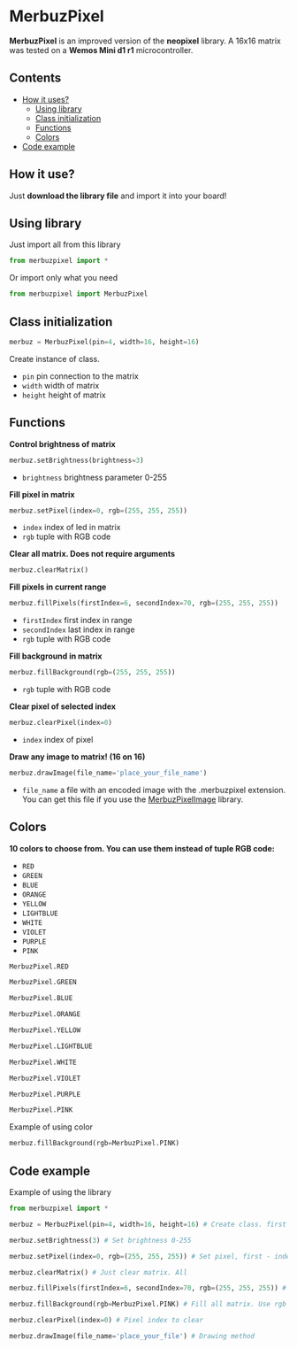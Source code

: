 # MerbuzPixel

**MerbuzPixel** is an improved version of the **neopixel** library. A 16x16 matrix was tested on a **Wemos Mini d1 r1** microcontroller.

## Contents
- [How it uses?](https://github.com/Merbuz/MerbuzPixel/tree/main#how-it-use)
  - [Using library](https://github.com/Merbuz/MerbuzPixel/tree/main#using-library)
  - [Class initialization](https://github.com/Merbuz/MerbuzPixel/tree/main#class-initialization)
  - [Functions](https://github.com/Merbuz/MerbuzPixel/tree/main#functions)
  - [Colors](https://github.com/Merbuz/MerbuzPixel/tree/main#colors)
- [Code example](https://github.com/Merbuz/MerbuzPixel/tree/main#code-example)

## How it use?

Just **download the library file** and import it into your board!

## Using library

Just import all from this library
```python
from merbuzpixel import *
```
Or import only what you need
```python
from merbuzpixel import MerbuzPixel
```

## Class initialization

```python
merbuz = MerbuzPixel(pin=4, width=16, height=16)
```
Create instance of class.
- `pin` pin connection to the matrix
- `width` width of matrix 
- `height` height of matrix

## Functions

**Control brightness of matrix**
```python
merbuz.setBrightness(brightness=3) 
```
- `brightness` brightness parameter 0-255

**Fill pixel in matrix**
```python
merbuz.setPixel(index=0, rgb=(255, 255, 255))
```
- `index` index of led in matrix
- `rgb` tuple with RGB code

**Clear all matrix. Does not require arguments**
```python
merbuz.clearMatrix() 
```

**Fill pixels in current range**
```python
merbuz.fillPixels(firstIndex=6, secondIndex=70, rgb=(255, 255, 255))
```
- `firstIndex` first index in range
- `secondIndex` last index in range
- `rgb` tuple with RGB code

**Fill background in matrix**
```python
merbuz.fillBackground(rgb=(255, 255, 255))
```
- `rgb` tuple with RGB code

**Clear pixel of selected index**
```python
merbuz.clearPixel(index=0)
```
- `index` index of pixel

**Draw any image to matrix! (16 on 16)**
```python
merbuz.drawImage(file_name='place_your_file_name')
```
- `file_name` a file with an encoded image with the .merbuzpixel extension. You can get this file if you use the [MerbuzPixelImage](https://github.com/Merbuz/MerbuzPixelImage) library.

## Colors

**10 colors to choose from. You can use them instead of tuple RGB code:**
- `RED`
- `GREEN`
- `BLUE`
- `ORANGE`
- `YELLOW`
- `LIGHTBLUE`
- `WHITE`
- `VIOLET`
- `PURPLE`
- `PINK`

```python
MerbuzPixel.RED

MerbuzPixel.GREEN

MerbuzPixel.BLUE

MerbuzPixel.ORANGE

MerbuzPixel.YELLOW

MerbuzPixel.LIGHTBLUE

MerbuzPixel.WHITE

MerbuzPixel.VIOLET

MerbuzPixel.PURPLE

MerbuzPixel.PINK
```
Example of using color
```python
merbuz.fillBackground(rgb=MerbuzPixel.PINK)
```

## Code example

Example of using the library

```python
from merbuzpixel import *

merbuz = MerbuzPixel(pin=4, width=16, height=16) # Create class. first - pin of matrix, second - width of matrix, third - height

merbuz.setBrightness(3) # Set brightness 0-255

merbuz.setPixel(index=0, rgb=(255, 255, 255)) # Set pixel, first - index, second - tuple of RGB

merbuz.clearMatrix() # Just clear matrix. All

merbuz.fillPixels(firstIndex=6, secondIndex=70, rgb=(255, 255, 255)) # Fill by index led. First - index of first led, second - index of second led, third - tuple of RGB

merbuz.fillBackground(rgb=MerbuzPixel.PINK) # Fill all matrix. Use rgb as a argument

merbuz.clearPixel(index=0) # Pixel index to clear

merbuz.drawImage(file_name='place_your_file') # Drawing method
```





